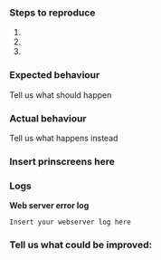 <!--
Thanks for reporting issues back to this repository, you contributons are much appriciated! This is the issue tracker of Tech and Me's ownCloud VM, if you have any support question please check out https://shop.techandme.se/index.php/product-category/support

To make it possible for us to help you please fill out below information carefully.
--> 

<!--
If you found a bug:
--> 
### Steps to reproduce
1.
2.
3.

### Expected behaviour
Tell us what should happen

### Actual behaviour
Tell us what happens instead

### Insert prinscreens here


### Logs
**Web server error log**
```
Insert your webserver log here
```
<!--
If you have suggestions of enhancements
--> 

### Tell us what could be improved:
